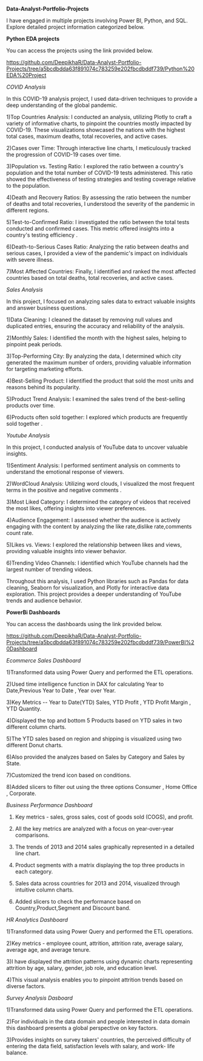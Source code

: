 **Data-Analyst-Portfolio-Projects**

I have engaged in multiple projects involving Power BI, Python, and SQL. Explore detailed project information categorized below.


**Python EDA projects**

You can access the projects using the link provided below.

https://github.com/DeepikhaR/Data-Analyst-Portfolio-Projects/tree/a5bcdbdda63f891074c783259e202fbcdbddf739/Python%20EDA%20Project



_COVID Analysis_



  In this COVID-19 analysis project, I used data-driven techniques to provide a deep understanding of the global pandemic. 

  1)Top Countries Analysis: I conducted an analysis, utilizing Plotly to craft a variety of informative charts, to pinpoint the countries mostly 
  impacted by COVID-19. These visualizations showcased the nations with the highest total cases, maximum deaths, total recoveries, and active 
  cases. 

  2)Cases over Time: Through interactive line charts, I meticulously tracked the progression of COVID-19 cases over time. 

  3)Population vs. Testing Ratio: I explored the ratio between a country's population and the total number of COVID-19 tests administered. This 
  ratio showed the effectiveness of testing strategies and testing coverage relative to the population.

  4)Death and Recovery Ratios: By assessing the ratio between the number of deaths and total recoveries, I understood the severity of the 
  pandemic in different regions. 

  5)Test-to-Confirmed Ratio: I investigated the ratio between the total tests conducted and confirmed cases. This metric offered insights into a 
  country's testing efficiency .

  6)Death-to-Serious Cases Ratio: Analyzing the ratio between deaths and serious cases, I provided a view of the pandemic's impact on individuals 
  with severe illness.

  7)Most Affected Countries: Finally, I identified and ranked the most affected countries based on total deaths, total recoveries, and active 
  cases. 





_Sales Analysis_



  In this project, I focused on analyzing sales data to extract valuable insights and answer business questions.

  1)Data Cleaning: I cleaned the dataset by removing null values and duplicated entries, ensuring the accuracy and reliability of the analysis.

  2)Monthly Sales: I identified the month with the highest sales, helping to pinpoint peak periods.

  3)Top-Performing City: By analyzing the data, I determined which city generated the maximum number of orders, providing valuable information 
  for targeting marketing efforts.

  4)Best-Selling Product: I identified the product that sold the most units and reasons behind its popularity.

  5)Product Trend Analysis: I examined the sales trend of the best-selling products over time.

  6)Products often sold together:  I explored which products are frequently sold together .




_Youtube Analysis_



  In this project, I conducted analysis of YouTube data to uncover valuable insights. 

  1)Sentiment Analysis: I performed sentiment analysis on comments to understand the emotional response of viewers.

  2)WordCloud Analysis: Utilizing word clouds, I visualized the most frequent terms in the positive and negative comments .

  3)Most Liked Category: I determined the category of videos that received the most likes, offering insights into viewer preferences.

  4)Audience Engagement: I assessed whether the audience is actively engaging with the content by analyzing the like rate,dislike rate,comments 
  count rate.

  5)Likes vs. Views: I explored the relationship between likes and views, providing valuable insights into viewer behavior.

  6)Trending Video Channels: I identified which YouTube channels had the largest number of trending videos.

  Throughout this analysis, I used Python libraries such as Pandas for data cleaning, Seaborn for visualization, and Plotly for interactive data 
  exploration. This project provides a deeper understanding of YouTube trends and audience behavior.





**PowerBi Dashboards**



You can access the dashboards using the link provided below.


https://github.com/DeepikhaR/Data-Analyst-Portfolio-Projects/tree/a5bcdbdda63f891074c783259e202fbcdbddf739/PowerBI%20Dashboard




_Ecommerce Sales Dashboard_




  1)Transformed data using Power Query and performed the ETL operations.

  2)Used time intelligence function in DAX for calculating Year to Date,Previous Year to Date , Year over Year.

  3)Key Metrics -- Year to Date(YTD) Sales, YTD Profit , YTD Profit Margin , YTD Quantity.

  4)Displayed the top and bottom 5 Products based on YTD sales in two different column charts.

  5)The YTD sales based on region and shipping is visualized using two different Donut charts.

  6)Also provided the analyzes based on Sales by Category and Sales by State. 

  7)Customized the trend icon based on conditions.

  8)Added slicers to filter out using the three options Consumer , Home Office , Corporate.






_Business Performance Dashboard_





  1) Key metrics - sales, gross sales, cost of goods sold (COGS), and profit.

  2) All the key metrics are  analyzed with a focus on year-over-year comparisons.

  3) The trends of 2013 and 2014 sales graphically represented in a detailed line chart. 

  4) Product segments with a matrix displaying the top three products in each category. 

  5) Sales data across countries for 2013 and 2014, visualized through intuitive column charts. 

  6) Added slicers to check the performance based on Country,Product,Segment and Discount band.





_HR Analytics Dashboard_




  1)Transformed data using Power Query and performed the ETL operations.

  2)Key metrics - employee count, attrition, attrition rate, average salary, average age, and average tenure. 

  3)I have displayed the attrition patterns using dynamic charts representing attrition by age, salary, gender, job role, and education level.

  4)This visual analysis enables you to pinpoint attrition trends based on diverse factors.





_Survey Analysis Dasboard_




  1)Transformed data using Power Query and performed the ETL operations.

  2)For individuals in the data domain and people interested in data domain this dashboard presents a global perspective on key factors.

  3)Provides insights on survey takers' countries, the perceived difficulty of entering the data field, satisfaction levels with salary, and 
  work- life balance. 





